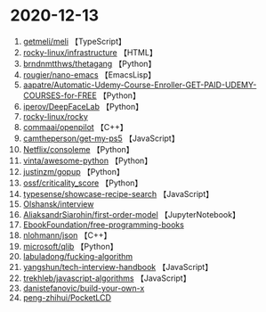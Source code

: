 # 2020-12-13

1. [getmeli/meli](https://github.com/getmeli/meli) 【TypeScript】
2. [rocky-linux/infrastructure](https://github.com/rocky-linux/infrastructure) 【HTML】
3. [brndnmtthws/thetagang](https://github.com/brndnmtthws/thetagang) 【Python】
4. [rougier/nano-emacs](https://github.com/rougier/nano-emacs) 【EmacsLisp】
5. [aapatre/Automatic-Udemy-Course-Enroller-GET-PAID-UDEMY-COURSES-for-FREE](https://github.com/aapatre/Automatic-Udemy-Course-Enroller-GET-PAID-UDEMY-COURSES-for-FREE) 【Python】
6. [iperov/DeepFaceLab](https://github.com/iperov/DeepFaceLab) 【Python】
7. [rocky-linux/rocky](https://github.com/rocky-linux/rocky) 
8. [commaai/openpilot](https://github.com/commaai/openpilot) 【C++】
9. [camtheperson/get-my-ps5](https://github.com/camtheperson/get-my-ps5) 【JavaScript】
10. [Netflix/consoleme](https://github.com/Netflix/consoleme) 【Python】
11. [vinta/awesome-python](https://github.com/vinta/awesome-python) 【Python】
12. [justinzm/gopup](https://github.com/justinzm/gopup) 【Python】
13. [ossf/criticality_score](https://github.com/ossf/criticality_score) 【Python】
14. [typesense/showcase-recipe-search](https://github.com/typesense/showcase-recipe-search) 【JavaScript】
15. [Olshansk/interview](https://github.com/Olshansk/interview) 
16. [AliaksandrSiarohin/first-order-model](https://github.com/AliaksandrSiarohin/first-order-model) 【JupyterNotebook】
17. [EbookFoundation/free-programming-books](https://github.com/EbookFoundation/free-programming-books) 
18. [nlohmann/json](https://github.com/nlohmann/json) 【C++】
19. [microsoft/qlib](https://github.com/microsoft/qlib) 【Python】
20. [labuladong/fucking-algorithm](https://github.com/labuladong/fucking-algorithm) 
21. [yangshun/tech-interview-handbook](https://github.com/yangshun/tech-interview-handbook) 【JavaScript】
22. [trekhleb/javascript-algorithms](https://github.com/trekhleb/javascript-algorithms) 【JavaScript】
23. [danistefanovic/build-your-own-x](https://github.com/danistefanovic/build-your-own-x) 
24. [peng-zhihui/PocketLCD](https://github.com/peng-zhihui/PocketLCD) 
